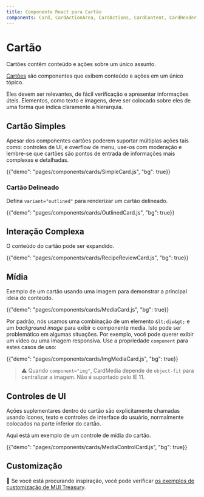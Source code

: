 ```yaml
---
title: Componente React para Cartão
components: Card, CardActionArea, CardActions, CardContent, CardHeader, CardMedia, Collapse, Paper
---
```


# Cartão

<p class="description">Cartões contêm conteúdo e ações sobre um único assunto.</p>

[Cartões](https://material.io/design/components/cards.html) são componentes que exibem conteúdo e ações em um único tópico.

Eles devem ser relevantes, de fácil verificação e apresentar informações úteis. Elementos, como texto e imagens, deve ser colocado sobre eles de uma forma que indica claramente a hierarquia.

## Cartão Simples

Apesar dos componentes cartões poderem suportar múltiplas ações tais como: controles de UI, e overflow de menu, use-os com moderação e lembre-se que cartões são pontos de entrada de informações mais complexas e detalhadas.

{{"demo": "pages/components/cards/SimpleCard.js", "bg": true}}

### Cartão Delineado

Defina `variant="outlined"` para renderizar um cartão delineado.

{{"demo": "pages/components/cards/OutlinedCard.js", "bg": true}}

## Interação Complexa

O conteúdo do cartão pode ser expandido.

{{"demo": "pages/components/cards/RecipeReviewCard.js", "bg": true}}

## Mídia

Exemplo de um cartão usando uma imagem para demonstrar a principal ideia do conteúdo.

{{"demo": "pages/components/cards/MediaCard.js", "bg": true}}

Por padrão, nós usamos uma combinação de um elemento `&lt;div&gt;` e um *background image* para exibir o componente media. Isto pode ser problemático em algumas situações. Por exemplo, você pode querer exibir um vídeo ou uma imagem responsiva. Use a propriedade `component` para estes casos de uso:

{{"demo": "pages/components/cards/ImgMediaCard.js", "bg": true}}

> ⚠️ Quando `component="img"`, CardMedia depende de `object-fit` para centralizar a imagem. Não é suportado pelo IE 11.

## Controles de UI

Ações suplementares dentro do cartão são explicitamente chamadas usando ícones, texto e controles de interface do usuário, normalmente colocados na parte inferior do cartão.

Aqui está um exemplo de um controle de mídia do cartão.

{{"demo": "pages/components/cards/MediaControlCard.js", "bg": true}}

## Customização

🎨 Se você está procurando inspiração, você pode verificar [os exemplos de customização de MUI Treasury](https://mui-treasury.com/components/card).